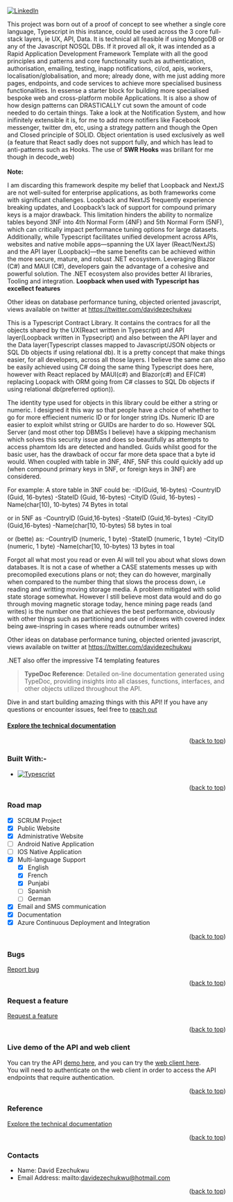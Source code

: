 <!-- Improved compatibility of back to top link: See: https://github.com/microsoft/TypeScript/pull/73 -->
<a name="readme-top"></a>
[![LinkedIn][Linkedin-shield]][Linkedin-url]



This project was born out of a proof of concept to see whether a single core language, Typescript in this instance, could be used across the 3 core full-stack layers, ie UX, API, Data. It is technical all feasible if using MongoDB or any of the Javascript NOSQL DBs. If it proved all ok, it was intended as  a Rapid Application Development Framework Template with all the good principles and patterns and core functionality such as authentication, authorisation, emailing, testing, inapp notifications, ci/cd, apis, workers,  localisation/globalisation, and more; already done, with me just adding more pages, endpoints, and code services to achieve more specialised business functionalities. In essense a  starter block for building more specialised bespoke web and cross-platform mobile Applications. It is also a show of how design patterns can DRASTICALLY cut sown the amount of code needed to do certain things. Take a look at the Notification System, and how inifinitely extensible it is, for me to add more notifiers like Facebook messenger, twitter dm, etc, using a strategy pattern and though the Open and Closed principle of SOLID. Object orientation is used exclusively as well (a feature that React sadly does not support fully, and which has lead to anti-patterns such as Hooks. The use of <strong>SWR Hooks</strong> was brillant for me though in decode_web)  
<br/>
<strong>Note:</strong> 
<p>
I am discarding this framework despite my belief that Loopback and NextJS are not well-suited for enterprise applications, as both frameworks come with significant challenges. Loopback and NextJS frequently experience breaking updates, and Loopback’s lack of support for compound primary keys is a major drawback. This limitation hinders the ability to normalize tables beyond 3NF into 4th Normal Form (4NF) and 5th Normal Form (5NF), which can critically impact performance tuning options for large datasets. 
Additionally, while Typescript facilitates unified development across APIs, websites and native mobile apps—spanning the UX layer (React/NextJS) and the API layer (Loopback)—the same benefits can be achieved within the more secure, mature, and robust .NET ecosystem. Leveraging Blazor (C#) and MAUI (C#), developers gain the advantage of a cohesive and powerful solution. The .NET ecosystem also provides better AI libraries, Tooling and integration. 
<strong>Loopback when used with Typescript has excellect features</strong>
</p>
<p>
    Other ideas on database performance tuning, objected oriented javascript, views available on twitter at
    <a href='https://twitter.com/davidezechukwu'  target='_blank'>https://twitter.com/davidezechukwu</a> 
</p>
<!-- ABOUT THE PROJECT -->
This is a Typescript Contract Library. It contains the contracs for all the objects shared by the UX(React written in Typescript)  and API layer(Loopback written in Typsecript) and also between the API layer and the Data layer(Typescript classes mapped to Javascript/JSON objects or SQL Db objects if using relational db). 
It is a pretty concept that make things easier, for all developers, across all those layers. I believe the same can also be easily achieved using C# doing the same thing Typescript does here, however with React replaced by MAUI(c#) and Blazor(c#) and EF(C#) replacing Loopack with ORM going from C# classes to SQL Db objects if using relational db(preferred option)). 
<br>

The identity type used for objects in this library could be either a string or numeric. 
I designed it this way so that people have a choice of whether to go for more effiecient numeric ID or for longer string IDs.
Numeric ID are easier to exploit whilst string or GUIDs are harder to do so. 
However SQL Server (and most other top DBMSs I believe) have a skipping mechanism which solves this security issue and does so beautifully as attempts to access phamtom Ids are detected and handled. Guids whilst good for the basic user, has the drawback of occur far more deta space that a byte id would. When coupled with table in 3NF, 4NF, 5NF this could quickly add up (when compound primary keys in 5NF, or foreign keys in 3NF) are considered.

For example:
A store table in 3NF could be:
-ID(Guid, 16-bytes)
-CountryID (Guid, 16-bytes)
-StateID (Guid, 16-bytes)
-CityID (Guid, 16-bytes)
-Name(char[10), 10-bytes)
74 Bytes in total

or in 5NF as
-CountryID (Guid,16-bytes)
-StateID (Guid,16-bytes)
-CityID (Guid,16-bytes)
-Name(char[10, 10-bytes)
58 bytes in toal

or (bette) as:
 -CountryID (numeric, 1 byte)
-StateID (numeric, 1 byte)
-CityID (numeric, 1 byte)
-Name(char[10, 10-bytes)
13 bytes in toal

<p>
  Forgot all what most you read or even AI will tell you about what slows down databases. It is not a case of whether a CASE statements messes up with precomopiled executions plans or not; they can do however, marginally when compared to the number thing that slows the process down, i.e reading and writting moving storage media. A problem mitigated with solid state storage somewhat. However I still believe most data would and do go through moving magnetic storage today, hence mining page reads (and writes) is the number one that achieves the best performance, obviously with other things such as partitioning and use of indexes with covered index being awe-inspring in cases where reads outnumber writes)  
</p>
<p>
    Other ideas on database performance tuning, objected oriented javascript, views available on twitter at
    <a href='https://twitter.com/davidezechukwu'  target='_blank'>https://twitter.com/davidezechukwu</a> 
</p>

.NET also offer the impressive T4 templating features 

>**TypeDoc Reference**: Detailed on-line documentation generated using TypeDoc, providing insights into all classes, functions, interfaces, and other objects utilized throughout the API.

Dive in and start building amazing things with this API! If you have any questions or encounter issues, feel free to [reach out](mailto:davidezechukwu@hotmail.com?subject=Report%20a%20bug&body=Details:%0A%0AExtra%20information:%0A)  
#### [Explore the technical documentation](https://decodeonline.app/api/docs/modules.html)
<p align="right">(<a href="#readme-top">back to top</a>)</p>


### Built With:-
* [![Typescript][Typescript]][Typescript-url]
<p align="right">(<a href="#readme-top">back to top</a>)</p>


### Road map
- [x] SCRUM Project
- [x] Public Website
- [x] Administrative Website
- [ ] Android Native Application
- [ ] IOS Native Application
- [x] Multi-language Support
    - [x] English
    - [x] French
    - [x] Punjabi
    - [ ] Spanish
    - [ ] German
- [x] Email and SMS communication
- [x] Documentation
- [x] Azure Continuous Deployment and Integration 
<p align="right">(<a href="#readme-top">back to top</a>)</p>


### Bugs
[Report bug](mailto:davidezechukwu@hotmail.com?subject=Report%20a%20bug&body=Url:%0ADetails:%0A%0ABrowser:%0A%0AOS:%0AExtra%20information:%0A)  
<p align="right">(<a href="#readme-top">back to top</a>)</p>

### Request a feature
[Request a feature](mailto:davidezechukwu@hotmail.com?subject=Report%20a%20bug&body=Details:%0A%0AExtra%20information:%0A)  
<p align="right">(<a href="#readme-top">back to top</a>)</p>

### Live demo of the API and web client
You can try the API [demo here](https://decodelocal.com/api/explorer/), and you can try the [web client here](https://decodeonline.app/).  
You will need to authenticate on the web client in order to access the API endpoints that require authentication.
<p align="right">(<a href="#readme-top">back to top</a>)</p>


### Reference
[Explore the technical documentation](https://decodeonline.app/api/docs/modules.html)
<p align="right">(<a href="#readme-top">back to top</a>)</p>


### Contacts
- Name: David Ezechukwu
- Email Address: mailto:davidezechukwu@hotmail.com
<p align="right">(<a href="#readme-top">back to top</a>)</p>



<!-- MARKDOWN LINKS & IMAGES -->
<!-- https://www.markdownguide.org/basic-syntax/#reference-style-links -->
<!-- 
[contributors-shield]: https://img.shields.io/github/contributors/microsoft/TypeScript.svg?style=for-the-badge
[contributors-url]: https://github.com/microsoft/TypeScript/graphs/contributors
[forks-shield]: https://img.shields.io/github/forks/microsoft/TypeScript.svg?style=for-the-badge
[forks-url]: https://github.com/microsoft/TypeScript/network/members
[stars-shield]: https://img.shields.io/github/stars/microsoft/TypeScript.svg?style=for-the-badge
[stars-url]: https://github.com/microsoft/TypeScript/stargazers
[issues-shield]: https://img.shields.io/github/issues/microsoft/TypeScript.svg?style=for-the-badge
[issues-url]: https://github.com/microsoft/TypeScript/issues
[license-shield]: https://img.shields.io/github/license/microsoft/TypeScript.svg?style=for-the-badge
[license-url]: https://github.com/microsoft/TypeScript/blob/master/LICENSE.txt
 -->

[Typescript]: https://img.shields.io/badge/typescript-000000?style=for-the-badge&logo=typescript&logoColor=white
[Typescript-url]: https://www.typescriptlang.org/
[Linkedin-shield]: https://img.shields.io/badge/-LinkedIn-black.svg?style=for-the-badge&logo=linkedin&colorB=555
[Linkedin-url]: https://linkedin.com/in/davidezechukwu
[Twitter-shield]: https://img.shields.io/badge/-LinkedIn-black.svg?style=for-the-badge&logo=linkedin&colorB=555
[Twitter-url]: https://twitter.com/davidezechukwu
[product-screenshot]: ../images/big_logo.jpg
[Loopback.js]: https://img.shields.io/badge/loopback.js-000000?style=for-the-badge&logo=loopbackdotjs&logoColor=white
[Loopback-url]: https://loopback.io/
[Next.js]: https://img.shields.io/badge/next.js-000000?style=for-the-badge&logo=nextdotjs&logoColor=white
[Next-url]: https://nextjs.org/
[React.js]: https://img.shields.io/badge/React-20232A?style=for-the-badge&logo=react&logoColor=61DAFB
[React-url]: https://reactjs.org/
[Bootstrap.com]: https://img.shields.io/badge/Bootstrap-563D7C?style=for-the-badge&logo=bootstrap&logoColor=white
[Bootstrap-url]: https://getbootstrap.com
[Sqlserver]: https://img.shields.io/badge/sqlserver-DD0031?style=for-the-badge&logo=sqlserver&logoColor=white
[Sqlserver-url]: https://www.microsoft.com/en-gb/sql-server/
[Postgres]: https://img.shields.io/badge/postgres-DD0031?style=for-the-badge&logo=postgres&logoColor=white
[Postgres-url]: https://www.postgresql.org/
[MongoDB]: https://img.shields.io/badge/MongoDB-green?style=flat&logo=mongodb&logoColor=white
[MongoDB-url]: https://www.mongodb.com/
